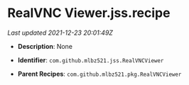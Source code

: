 # RealVNC Viewer.jss.recipe

_Last updated 2021-12-23 20:01:49Z_

- **Description**: None

- **Identifier**: `com.github.mlbz521.jss.RealVNCViewer`

- **Parent Recipes**: `com.github.mlbz521.pkg.RealVNCViewer`
